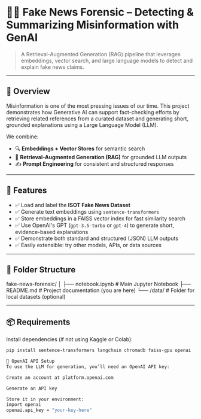 # 🕵️‍♂️ Fake News Forensic – Detecting & Summarizing Misinformation with GenAI

> A Retrieval-Augmented Generation (RAG) pipeline that leverages embeddings, vector search, and large language models to detect and explain fake news claims.

---

## 🚀 Overview

Misinformation is one of the most pressing issues of our time. This project demonstrates how Generative AI can support fact-checking efforts by retrieving related references from a curated dataset and generating short, grounded explanations using a Large Language Model (LLM).

We combine:

- 🔍 **Embeddings + Vector Stores** for semantic search  
- 🤖 **Retrieval-Augmented Generation (RAG)** for grounded LLM outputs  
- ✍️ **Prompt Engineering** for consistent and structured responses

---

## 🧠 Features

- ✅ Load and label the **ISOT Fake News Dataset**
- ✅ Generate text embeddings using `sentence-transformers`
- ✅ Store embeddings in a FAISS vector index for fast similarity search
- ✅ Use OpenAI's GPT (`gpt-3.5-turbo` or `gpt-4`) to generate short, evidence-based explanations
- ✅ Demonstrate both standard and structured (JSON) LLM outputs
- ✅ Easily extensible: try other models, APIs, or data sources

---

## 📁 Folder Structure
fake-news-forensic/ │ ├── notebook.ipynb # Main Jupyter Notebook ├── README.md # Project documentation (you are here) └── /data/ # Folder for local datasets (optional)


---

## 📦 Requirements

Install dependencies (if not using Kaggle or Colab):

```bash
pip install sentence-transformers langchain chromadb faiss-gpu openai

🔑 OpenAI API Setup
To use the LLM for generation, you’ll need an OpenAI API key:

Create an account at platform.openai.com

Generate an API key

Store it in your environment:
import openai
openai.api_key = "your-key-here"


